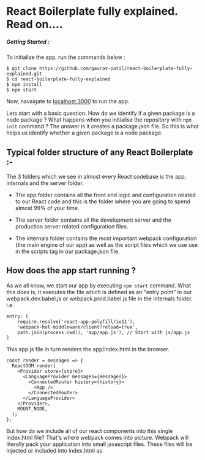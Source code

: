 # React Boilerplate fully explained. Read on....

##### Getting Started :

To initialize the app, run the commands below :

```
$ git clone https://github.com/gaurav-patil/react-boilerplate-fully-explained.git
$ cd react-boilerplate-fully-explained
$ npm install
$ npm start
```
Now, navaigate to [localhost:3000](http://localhost:3000) to run the app.

Lets start with a basic question. How do we identify if a given package is a node package ? What happens when you initialise the repository with ``` npm init ``` command ? The answer is it creates a package.json file. So this is what helps us identify whether a given package is a node package.

## Typical folder structure of any React Boilerplate :-

The 3 folders which we see in almost every React codebase is the app, internals and the server folder.

* The app folder contains all the front end logic and configuration related to our React code and this
is the folder where you are going to spend almost 99% of your time.

* The server folder contains all the development server and the production server related configuration
files.

* The internals folder contains the most important webpack configuration (the main engine of our app) as well as the script files which we use use in the scripts tag in our package.json file.

## How does the app start running ?

As we all know, we start our app by executing ``` npm start ``` command.
What this does is, it executes the file which is defined as an "entry point" in our webpack.dev.babel.js or
webpack.prod.babel.js file in the internals folder. i.e.
```
entry: [
    require.resolve('react-app-polyfill/ie11'),
    'webpack-hot-middleware/client?reload=true',
    path.join(process.cwd(), 'app/app.js'), // Start with js/app.js
]
```

This app.js file in turn renders the app/index.html in the browser.
```
const render = messages => {
  ReactDOM.render(
    <Provider store={store}>
      <LanguageProvider messages={messages}>
        <ConnectedRouter history={history}>
          <App />
        </ConnectedRouter>
      </LanguageProvider>
    </Provider>,
    MOUNT_NODE,
  );
};
```

But how do we include all of our react components into this single index.html file? That's where webpack comes into picture. Webpack will literally pack your application into small javascript files. These files will be injected or included into index.html as <script> tags.

#### Now, we will go through the files in the root folder

### package.json :-

* This file is written in JSON format.

*  ``` "name": "react-boilerplate-fully-explained" ``` The name field needs no explanation. Its our package
name or the name we see on npm website if our package is published. It has certain rules to be followed
like it cannot contain capital letters. Also, this name should be unique if we are publishing this package
on NPM.

*  ``` "version": "0.1.0" ``` The version field denotes the current version of our app. It's this version number which you see when you visit a particular package on npm website or the dependency package list specified with version number in our package.json file.

*  ``` "description": "React boilerplate fully explained and commented" ``` This contains the human readable description of our module. This ``` description ``` property is frequently indexed by search tools like npm search and the npm CLI search tool to help find relevant packages based on a search query.

*  ``` "main": "index.js" ``` The main field is a module ID that is the primary entry point to your program. That is, if your package is named foo, and a user installs it, and then does require("foo"), then your main module's exports (in this case, ``` index.js ```) object will be returned.
Also, we only need a main parameter in package.json if the entry point to our package differs from index.js in its root folder.

*  ``` repository ``` If we are publishing our package on npm publicly, we usually intend to expose
our source code. The repository field just describes that repo url.

*  ``` engines ``` This specifies the minimal requirements of our module to function fully. For example,
we need npm version installed to be above 5.0.0

``` 
"browserslist": [
  "last 2 versions",
  "> 1%",
  "IE 10"
] 
``` 
This tells which browsers (and their versions) we want to support. It’s referenced by Babel, Autoprefixer, and other tools, to only add the polyfills and fallbacks needed to the browsers you target. This configuration means we want to support the last 2 major versions of all browsers with at least 1% of usage (from the CanIUse.com stats) and Internet explorer above version 10.

*  ``` "license": "ISC" ``` This is a string that tells the users who use this code that under what terms 
I am sharing my code.

*  ``` bugs ``` && ``` homepage ``` Links to respective pages of our repository. These are the links which 
we can see on our published package on the npm website.

*  ``` scripts ``` As the name suggests, this defines a set of node scripts that we can use. These scripts are command line commands that we execute on the terminal. Essentially, when we type ``` npm run prebuild ``` in our terminal, its actually this ``` npm run build:clean ``` command which gets executed on our terminal, i.e. the command defined in front of the ``` prebuild ``` in package.json file.
To execute any script, we need to type ``` npm run ``` followed by the script name.
(``` npm start``` is an exception to this though. It does not need the run keyword) 

*  ``` dependencies ``` All the dependency packages we need for our app to run. They need not be only names
as we usually see, but can be URL's as well. i.e.
``` 
"dependencies" : {
  "react": "16.8.6",
  "name1" : "git://github.com/user/project.git#commit-ish", 
  "name2" : "git://github.com/user/project.git#commit-ish"
} 
```
Also, when defining the version number in dependencies, we specify ``` ~1.2.3 ``` to use releases from 1.2.3 to 1.2.9 such that it does not increment the minor version (1.3.0)
Also, we specify ``` ^1.2.3 ``` to use releases from 1.2.3 to 1.9.9
such that it does not increment to the major version (2.0.0)

*  ``` devDependencies ``` All the development dependency packages we need for our app to run. They differ 
from dependencies such that they are meant to be installed only in development mode, but need not go in 
production.

### package-lock.json

Consider a dependency stated as ``` "express": "^4.16.4" ```

The publisher of this module (without using package-lock.json) would have express version 4.16.4 installed since they installed the latest version.

Assume express has published a new version (4.17.x) by the time I download this app (react-boilerplate-fully-explained) and try to install the dependencies, I download the latest version of express (due to caret symbol ^ as above).

The problem with the above approach is that if version 4.17.x contains a bug, the user who clones this project later on and exexutes the npm install command will get this buggy 4.17.x version of express which might cause the project to not work as per our expectations.

The same thing could happen in the production environment, and you’d have no idea why it was failing.

If as developers, we want our users to install the packages with the exact set of versions as we, the developers had, thats when the package-lock.json file comes to our rescue.

This file makes sure that when our users run the npm install command, the npm installs the exact version as in the package-lock.json file ignoring the package.json file. (thereby creating an exact replica of the node packages and their respective versions the developers had)

### jest.config.js :-

```
collectCoverageFrom: [
  'app/**/*.{js,jsx}',
  '!app/**/*.test.{js,jsx}',
  '!app/*/RbGenerated*/*.{js,jsx}',
  '!app/app.js',
  '!app/global-styles.js',
  '!app/*/*/Loadable.{js,jsx}',
]
```
This option requires ``` collectCoverage ``` property to be set to true. collectCoverage indicates whether the coverage information should be collected while executing the test.
``` collectCoverageFrom ``` is an array of glob patterns as above, indicating a set of files for which coverage information should be collected.

```
coverageThreshold: {
    global: {
      statements: 98,
      branches: 91,
      functions: 98,
      lines: 98,
    },
  }
```
``` coverageThreshold ``` will be used to configure minimum threshold enforcement for coverage results. If thresholds aren't met, jest will fail.

```
moduleDirectories: ['node_modules', 'app']
```
This is to configure jest to find our files. Now that Jest knows how to process our files, we need to tell it how to find them. Similarly like webpack's modulesDirectories, we have Jest's moduleDirectories option. This means that we can import files from these folders directly in our app without having to give a long absolute path for them.

``` moduleNameMapper ``` allows to to stub out resources, like images or styles with a single module.

``` setupFilesAfterEnv ``` ``` setupFiles ``` A list of paths to modules that run some code to set up the basic testing framework before each test file in the suite is executed. It's also worth noting that setupFiles will execute before setupFilesAfterEnv.

``` testRegex: 'tests/.*\\.test\\.js$' ``` The pattern or patterns Jest uses to detect test files.
No wonder, it is this option that when we run the ``` npm run test ``` command, it is automatically able to scan and detect our test files.

### babel.config.js :-

Browsers dont understand the new modern Javascript syntax like Class, Promises and the 
generator functions. Hence, to make these things work, what we need to do is convert this new JS syntax to the old ES5 syntax which all browsers can understand, and this is what Babel does for us. It transpiles the new ES6 JS syntax to the old ES5 syntax.

```
presets: [
  [
    '@babel/preset-env',
    {
      modules: false,
    },
  ],
  '@babel/preset-react',
]
``` 
In Babel, a preset is a set or group of plugins used to support particular language features. This means that multiple plugins together constitute a preset. The two presets Babel uses by default are:

* es2015: Adds support for ES2015 (or ES6) JavaScript
* react: Adds support for JSX

```
plugins: [
  'styled-components',
  '@babel/plugin-proposal-class-properties',
  '@babel/plugin-syntax-dynamic-import',
]
```
Babel is a compiler (source code => output code). Like many other compilers it runs in 3 stages: parsing, transforming, and printing.

Now, out of the box Babel doesn't do anything. You will need to add plugins for Babel to do the task you want.
Eg: We load some pages (say which are very heavy) in our app only if the user needs it, that is we dynamically import them at runtime. This is a new functionality in JS and the browsers still dont support it. Hence we need to add the plugin ``` @babel/plugin-syntax-dynamic-import ``` to be able to use this functionality.

```
env: {
  production: {
    only: ['app'],
    plugins: [
      'lodash',
      'transform-react-remove-prop-types',
      '@babel/plugin-transform-react-inline-elements',
      '@babel/plugin-transform-react-constant-elements',
    ],
  }
}
```
``` only: ['app'] ``` This means that in production environment, we transpile files only in the app folder, and use the mentioned plugins for this environment.

### .eslintrc.js :-

ESLint analyzes our code to quickly find syntax errors and problems. ESLint is built into most modern text editors today. Most of these syntactic errors can be fixed directly by ESLint. We can customize the default options in this file as to how we preprocess our code, use custom parsers, and write our own rules.

``` parser: 'babel-eslint' ``` Which parser to use to analyze our code and report errors. By default, ESLint uses Espree as its parser.

``` extends: ['airbnb', 'prettier', 'prettier/react'] ``` A configuration file can extend the set of enabled rules from base configurations. Eg: Syntax error rules from these packages ``` 'airbnb', 'prettier', 'prettier/react' ``` will also be applied and if we want, we can override them in this file.

``` plugins: ['prettier', 'redux-saga', 'react', 'react-hooks', 'jsx-a11y'] ``` A plugin is an npm package that usually exports rules that detect our errors.

``` env ``` which environments our script is designed to run in. Each environment brings with it a certain set of predefined global variables.

```
parserOptions: {
  ecmaVersion: 6,
  sourceType: 'module',
  ecmaFeatures: {
    jsx: true,
  }
}
```
When using a custom parser, the parserOptions configuration property is required for ESLint to work properly with features not in ECMAScript 5 by default.

``` rules ``` We define rules with the help of which we can have our basic syntax validation. Eg. how much indentation we need after an import statement, do we need a new line after all imports etc.

``` settings ``` We can add settings object to ESLint configuration file and it is supplied to every rule that will be executed. 

#### Now, we will go through the files in the app folder

### app.js :-

The app.js file is one of the most important files of the boilerplate and contains all the global setup
which eventually helps us render our application. Lets see what it is!

* `@babel/polyfill` is imported first. This enables our app to have some cool stuff like ES6 generator functions, Promise, etc.

* A `history` object is created, which remembers all the browsing history for our app. This is used by the ConnectedRouter to know which pages our users visit.
``` import history from 'utils/history'; ```

* A redux `store` is instantiated.
``` const store = configureStore(initialState, history); ```

* `ReactDOM.render()` not only renders the root react component called `<App />`, of our application, but it renders it with `<Provider />`, `<LanguageProvider />` and `<ConnectedRouter />`.
```
const render = messages => {
  ReactDOM.render(
    <Provider store={store}>
      <LanguageProvider messages={messages}>
        <ConnectedRouter history={history}>
          <App />
        </ConnectedRouter>
      </LanguageProvider>
    </Provider>,
    MOUNT_NODE,
  );
};
```

* `<Provider />` connects your app with the redux `store`.

* `<LanguageProvider />` provides language translation support to your app.

* Hot module replacement is set up with Webpack HMR that makes all the reducers, injected sagas, components, containers, and i18n messages hot reloadable.
```
if (module.hot) {
  module.hot.accept(['./i18n', 'containers/App'], () => {
    ReactDOM.unmountComponentAtNode(MOUNT_NODE);
    render(translationMessages);
  });
}
```

* i18n language translation internationalization support setup.
```
if (!window.Intl) {
  new Promise(resolve => {
    resolve(import('intl'));
  })
    .then(() => Promise.all([import('intl/locale-data/jsonp/en.js')]))
    .then(() => render(translationMessages))
    .catch(err => {
      throw err;
    });
} else {
  render(translationMessages);
}
```

### congifureStore.js :-

The Redux store is the heart of our application. We create and configure the redux store in this file.

```
const store = createStore(
    createReducer(),
    initialState,
    composeEnhancers(applyMiddleware(sagaMiddleware, routerMiddleware(history))),
);
```

The store is created with the createStore() factory, which accepts three parameters.

* Root reducer: A master reducer combining all the reducers of various components.

* Initial state: The initial state of our app as determined by our reducers.

* Middleware/enhancers: Middlewares listen to each of the redux action dispatched to the redux store and then perform some inbetween action which it is supposed to do. 

For example, if you install the redux-logger middleware, it will listen to all the actions being dispatched to the store and print previous and next state in the browser console. It's helpful to track what happens in our app action by action step by step.

In our application we are using two such middlewares.

Router middleware: Keeps our routes in sync with the redux store. It is used to dispatch history actions (e.g. to change URL with push('/path/to/somewhere')).

Redux saga: Used for managing side-effects such as dispatching actions asynchronously or accessing browser data. It is because of this middleware that when we dispatch a redux action from our component to get some
data from the server, the redux-saga is actually able to recognize it and fire the respective API call.

Note: the history object provided to router reducer, routerMiddleware, and ConnectedRouter component must be the same history object.

### Reselect (No configuration file for this :P) :- 

We use reselect so that we can slice our redux state and only provide the necessay(sliced) part of the entire state to our respective react component. It has 3 features :- 

* **Computation**: If we have to perform some filtering or any other operation, the reselect will help us filter the original array and return only filtered data. We do not have to store a separate array of filtered data.

* **Memoization**: A selector will not compute a new result unless one of its arguments change. That means, if we are filtering data with some search key on a set of names, we have performed that search once and if we decide to repeat the same search once again, reselect will not filter the names over and over. It will just return the previously computed names, and subsequently cached, result. Reselect compares the old and the new arguments and then decides whether to compute again or return the cached result.

* **Composability**: You can combine multiple selectors. For example, one selector can filter names according to a search key and another selector can filter the already filtered names according to gender. One more selector can further filter according to age. You combine these selectors by using createSelector() method.

A typical selector in any component looks like this :-
```
const selectRouter = globalStore => globalStore.router;

const makeSelectLocation = () =>
  createSelector(
    selectRouter,
    routerState => routerState.location,
  );
```
This means, first we pull the ``` router ``` object from our redux store and then from that, we pull ``` routerState.location ``` which is then passes as ``` makeSelectLocation ``` prop to our component.

### reducers.js :-

```
export default function createReducer(injectedReducers = {}) {
  const rootReducer = combineReducers({
    language: languageProviderReducer,
    router: connectRouter(history),
    ...injectedReducers,
  });
}
```
We usually write one reducer per component. But to form a single source of truth or store as we call it,
we have to combine all the reducers here into 1 single store with the combineReducers function.
You can have global reducers injected directly here as you can see above (means these should be available at any point of the app no matter what), we directly inject language and router reducers.

### .httaccess :-
This boilerplate includes an `app/.htaccess` file that does three things:

1.  Redirect all traffic to HTTPS because ServiceWorker only works for encrypted
    traffic.
2.  Rewrite all pages (e.g. `yourdomain.com/subpage`) to `yourdomain.com/index.html`
    to let `react-router` take care of presenting the correct page.

### .nginx.conf :-

An `app/.nginx.conf` file is included that does the same as mentioned above but on an Nginx server.

#### Now, we will go through the files in the app/utils folder

### history.js :-
A `history` object is created, which remembers all the browsing history for our app. This is used by the ConnectedRouter to know which pages our users visit. Extremely helpful if we want to perform some analytics to know which pages our user keep visiting frequently. There should be only one history object for our entire app, and hence we create that object in separate file meant only for it and then import that object anywhere in our project whenever we need it, thus avoiding chaos if we create it multiple times by mistake in separate files.

### loadable.js :-
This is a higher order component that helps us display a loader animation or some loading text till the component files and its assets are getting downloaded from the server.

### injectReducer.js && reducerInjectors.js :-
As discussed earlier, we usually write one reducer per component. So, we have a HOC function in injectReducer.js which returns us a wrapped component, which injects the reducer in the global store as soon as the component is mounted.
The reducerInjectors.js file actually provides us with the injector function which the injectReducer.js file uses to inject the reducer in the global store.
```
constructor(props, context) {
  super(props, context);

  getInjectors(context.store).injectReducer(key, reducer);
}
```
The injectReducer.js also provides us with useInjectReducer function which we use in our component to inject the component's reducer into the global store as below.
```
useInjectReducer({ 
  key: 'ComponentName', 
  reducer: ComponentReducer
})
```
The key should be unique throughout the app i.e. no component can inject reducer having 2 same keys.

### injectSaga.js && sagaInjectors.js :-
We write multiple sagas in a component i.e. usually one saga per API call. Similarly like reducers, 
we have a HOC function in injectSaga.js which returns us a wrapped component, which injects the sagas in the global store as soon as the component is mounted and most importantly, it also ejects the sagas from the global store when the component is unmounted.
We eject these sagas from the global store because we assume that once the component is unmounted, we wont be firing the API calls (sagas) of that component.
However, you can configure this behavior with the following 3 'modes' as you can see in sagaInjectors.js :-

* 'DAEMON' mode injects the saga when the component is mounted but never ejects or cancels it. Everytime we dispatch redux action specific to this saga from our component, it will be fired. This is the default mode we have assumed in sagaInjectors.js file as you can see below. This means that if we explicitly dont specify the mode, DAEMON mode will be the default behavior.
``` mode: descriptor.mode || DAEMON ```

* 'RESTART_ON_REMOUNT' mode injects the saga when the component is mounted and ejects it when the component is unmounted. This improves the performance of our app. This is because when we dispatch a redux action from our component to fetch some data from the server, we go through all the keys of the sagas to find which one is meant for this particular redux action. Hence if we keep ejecting these sagas when the component is no more, we will have less sagas to traverse through thereby increasing the performance of our app.

* 'ONCE_TILL_UNMOUNT' is when we want to run that saga or fire that respective API call only once during the component lifecycle.
This means no matter how many times we dispatch the redux action specific to this saga from our component, it will be fired only for the first redux call.

The sagaInjectors.js file actually provides us with the injector function which the injectSaga.js file uses to inject the sagas in the global store.
```
constructor(props, context) {
  super(props, context);

  this.injectors = getInjectors(context.store);

  this.injectors.injectSaga(key, { saga, mode }, this.props);
}
```
The injectSaga.js also provides us with useInjectSaga function which we use in our component to inject the component's saga's into the global store as below. You need to call useInjectSaga function per API call you wish to do like this :
```
useInjectSaga({ 
  key: 'SagaName1', 
  saga: Saga1
});
useInjectSaga({ 
  key: 'SagaName2', 
  saga: Saga2
})
```
If you have a lot of API calls for a component, you can write a function in injectSaga.js file which accepts an array of sagas, then loops through all these sagas and injects them rather than to write the useInjectSaga function everytime for each API call as we have written above.

Also, the key should be unique throughout the component and also throughout the app i.e. no saga in an entire app can have 2 same keys.

#### Now, we will go through the files in the internals folder. This folder mostly consists of webpack configuration.

### Webpack :- 

The webpack configuration is stored in the internals/webpack folder. The basic webpack configuration is
stored in the webpack.base.babel.js file. You can override this configuration in webpack.dev.babel.js & 
the webpack.prod.babel.js file for the respective environments.

What problem does the webpack solve ? This question always intrigues us. The answer is Webpack is a module bundler. It means, that its purpose is to merge a group of modules (with their dependencies). The output might be one, or more files. Aside from bundling modules, webpack can do all sorts of things with our files: for example transpile scss to css, or typescript to javascript. It can even compress all of our image files! 

Please refer the webpack.base.babel.js, webpack.dev.babel.js & webpack.prod.babel.js for the code snippets going forward.

#### Mode :-
The mode is a parameter that Webpack 4 introduced. The configuration requires specifying it ever since. Not doing it will cause a warning and its value will fall back to the default value, which is production. If you use  mode: "production", Webpack will set some configuration for you. As a result, your output code will better fit the production.
```
mode: 'production'
```

#### Entry Point :-
Webpack needs an entry point. It indicates which module webpack should use to begin the module bundling.
This is from where our app usually boots up as mentioned earlier.
```
entry: [
    require.resolve('react-app-polyfill/ie11'),
    path.join(process.cwd(), 'app/app.js'),
]
```
It means that webpack will go to the 'app/app.js' file and start the bundling from that. If you use any imports in the app.js file, webpack will in turn handle them.

You can have more than one entry point, but with single page applications, we usually have only one.

#### Output :-
The output is a configuration of where webpack should output your bundle. It defaults to the './dist/main.js' file.

```
output: {
    filename: '[name].[chunkhash].js',
    chunkFilename: '[name].[chunkhash].chunk.js',
}
```

#### Loaders :-
Webpack loaders are meant to perform the specific task they are intended for. 
We define the loaders in the module.rules property in our webpack configuration.
The property rules is an array of all of your loaders.
For eg :- 
```
{
    test: /\.css$/,
    exclude: /node_modules/,
    use: ['style-loader', 'css-loader'],
}
```
These rules will be applied to every file, that matches the test property of the rule. This is, in fact, a regular expression.
For eg. in the above code, it will consider all the css files in our project.
Also, it will exclude scanning for css files from the node_modules folder as written.

The property `use is an indicator of which loader should be used for the matching files.
For eg. in the above code, for all the css files, we first apply the css-loader and then the style-loader.
We can also pass additional options to the above loaders with the options property.

``` import './style.css'; ```

Using the configuration above will work like this :

1. Webpack will try to resolve the style.css file
2. The filename will match the  /\.css$/ regular expression
3. The file will be interpreted by the css-loader
4. The result of the css-loader will be passed to the style-loader
5. Finally, the style-loader will return a JavaScript code

#### Common Webpack Loaders :-

**css-loader** : The css-loader interprets imported css files and resolves them.
``` import css from 'file.css'; ```

**style-loader** : Inject CSS into the DOM i.e. puts the css from the .css files into the <style> tags in HTML.

**babel-loader** : Browsers dont understand the new modern Javascript syntax like the Class, Promises and the generator functions. Hence, to make it work, what we need to do is convert this new JS syntax to the old ES5 syntax which all browsers can understand, and this is what Babel does for us. It transpiles the new ES6 JS syntax to the old ES5 syntax.

**file-loader** : Apart from javascript, the browsers dont understand anything. Hence to deal with files other than .js, we need a mechanism which puts these files in our output directory and then gives us a path to that file (public uri) through which we can use that file in our project. 
``` import img from './file.png'; ```
This will emit file.png as a file in the output directory (with the specified naming convention, if options are specified to do so) and returns the public URI of the file.

**url-loader** : The url-loader will transform your images into base64 URIs. If your images are very small, it might be better for your performance to include them straight into your code as data matrix form. Hence we wont need these images to be imported explicitly at the top of our code and will cause our browser to make fewer requests.

If you specify your images in the `.html` files using the `<img>` tag, everything will work fine. The problem comes up if you try to include images using anything except that tag, like meta tags:

```HTML
<meta property="og:image" content="img/yourimg.png" />
```

The webpack `html-loader` does not recognise this as an image file and will not
transfer the image to the build folder. To get webpack to transfer them, you
have to import them with the file loader in your JavaScript somewhere, e.g.:

```JavaScript
import 'file?name=[name].[ext]!../img/yourimg.png';
```

Then webpack will correctly transfer the image to the build folder.

**html-loader** : Exports HTML as string. You can parse the URL's in the HTML, optimize and minimize the HTML.


### Plugins :- 

Plugins differ from loaders in a way that they can perform a wider range of tasks. Basically, they do anything else, that loaders can’t do. While loaders are tied to a certain type of files, plugins can be more generic.

The most basic way to use plugins is to put them in the plugins property of our configuration. You need to create an instance of a plugin by calling it with the new operator.

You may wonder why do we need to use the new keyword to instantiate a plugin. This is due to the fact that we can use the same plugin on different sets of files.

#### Common Webpack Plugins :-

**HtmlWebpackPlugin** :- 
Manually adding all JavaScripts file to your HTML can be cumbersome. Thankfully, you don’t need to do that! HtmlWebpackPlugin does that for you.

```
new HtmlWebpackPlugin({
  template: 'app/index.html',
  minify: {
    removeComments: true,
    collapseWhitespace: true,
    removeRedundantAttributes: true,
    useShortDoctype: true,
    removeEmptyAttributes: true,
    removeStyleLinkTypeAttributes: true,
    keepClosingSlash: true,
    minifyJS: true,
    minifyCSS: true,
    minifyURLs: true,
  },
  inject: true,
})
```
It will create the index.html file for us and drop it in the dist directory. Our output JavaScript code will be injected at the end of the  <body> tag like this, because we have set ``` inject: true ``` in the above code.


```
<html>
    <head>
        <meta charset="UTF-8">
        <title>Webpack App</title>
    </head>
    <body>
        <script type="text/javascript" src="main.js"></script>
    </body>
</html>
```
It will come in handy especially when the number of your files will grow since you would have to keep track of them and add all of them to the HTML file.

Another important thing to note here is that your filenames might change due to the usage of hashes. It makes the HtmlWebpackPlugin even more useful because you don’t need to keep track of the filenames.

What are hashes ? It is a chunk-specific hash that will be generated based on the contents of your file. It will change only if the content of the file itself changes. It is due to the fact, that browser knows whether to download the new file or to use the cached file. If the filename changes, the browser will know that it needs to be redownloaded. 

Also, as you can see, there are many options which you can pass to this HtmlWebpackPlugin for it to work
the way you want it to be. We have passed many options to minify property so that we reduce the size of our HTML files in turn helping us to download these files faster.

**OfflinePlugin** :- 
This plugin is intended to provide an offline experience for webpack projects. It uses ServiceWorker, and AppCache as a fallback under the hood. Simply include this plugin in your webpack.config, and the accompanying runtime in your client script, and your project will become offline ready by caching all (or some) of the webpack output assets.

**CompressionPlugin** :-
Prepare compressed versions of assets for the said files in the ``` test ``` property to serve them with Content-Encoding.

**WebpackPwaManifest Plugin** :-
This is a webpack plugin that generates a 'manifest.json' for Progressive Web Application, with auto icon resizing and fingerprinting support.

**HashedModuleIdsPlugin** :-
This plugin will cause the chunk hashes which we talked about earlier to be based on the relative path of the module, generating a four character string as the module id. Usually this is for use in production.

**EnvironmentPlugin** :- 
The EnvironmentPlugin is shorthand for using the DefinePlugin on process.env keys like this :
``` new webpack.EnvironmentPlugin(['NODE_ENV', 'DEBUG']) ```

**HotModuleReplacementPlugin** :-
Hot Module Replacement (HMR) exchanges, adds, or removes modules while an application is running, without a full reload. This can significantly speed up development as we dont have to reload our webpage when we make some changes in our code. The browser directly reflects them without us having to reload the webpage.
This is only valid for development mode and not for production.

### Optimization :- 
To understand optimization, we need to understand what code splitting is in webpack. 
It allows you to split our code into more than one file. If used correctly, it can improve the performance of our application a lot. Of the reasons for it is the fact, that browsers are caching your code.
So, every time I make a change, the entire file has to be re-downloaded by the user which contains some changed code, but most of the old code remains as is unchanged. Hence we can split our file such that 
we make say 2 files out of it. one which usually doesnt change (and the other file which keeps changing frequently) and hence users have to download them only once.


```
splitChunks: {
  chunks: 'all',
  maxInitialRequests: 10,
  minSize: 0,
  cacheGroups: {
    vendor: {
      test: /[\\/]node_modules[\\/]/,
      name(module) {
        const packageName = module.context.match(
          /[\\/]node_modules[\\/](.*?)([\\/]|$)/,
        )[1];
        return `npm.${packageName.replace('@', '')}`;
      },
    },
  },
}
```
This code generates vendor.js file (due to key named `vendor`) and contains all the files from our `node_modules` folder as defined in regex above.
You can see this `vendor.js` file in your network tab when you load your app for the first time (in production mode as this is production configuration)
You can add multiple keys above like vendor and can pull out files from multiple folders in case vendor.js
gets too huge in size to download or you want to split your files into multiple files as discussed earlier.

**TerserPlugin** :- This plugin helps us minify JavaScript. We can pass various configuration options to this such as do we need comments in our minified file, can this file be cached and so on.
```
minimize: true,
  minimizer: [
    new TerserPlugin({
      terserOptions: {
        warnings: false,
        compress: {
          comparisons: false,
        },
        parse: {},
        mangle: true,
        output: {
          comments: false,
          ascii_only: true,
        },
      },
      parallel: true,
      cache: true,
      sourceMap: true,
    }),
],
```

**Performance** :- 
These options allows you to control how webpack notifies us of assets and entry points that exceed a specific file limit.
```
performance: {
    assetFilter: assetFilename =>
    !/(\.map$)|(^(main\.|favicon\.))/.test(assetFilename),
}
```
**Target** :-
``` target: 'web' ```

webpack can compile for multiple environments or targets. Usually this is set to web or Node. 

**DevTools** :- 
``` devtool: 'eval-source-map' ```
This option controls if and how source maps are generated.
So what are source maps ?

A source map provides a way of mapping code within a compressed file back to it’s original position in the source file. This means that – with the help of a bit of software – we can easily debug our applications even after our assets have been optimized. The Chrome and Firefox developer tools both ship with built-in support for source maps.

As the name suggests, a source map consists of a whole bunch of links to the original source code that can be used to map the code within a compressed file back to it’s original source.


**Resolve** :- 
A resolver is a library which helps in locating a module by its absolute path. These options change how modules are resolved.

This is the reason why we could import anything directly from node_modules as you see in most of the React code because we have included it in our configuration as can be seen in the below code.
``` 
resolve: {
    modules: ['node_modules', 'app'],
    extensions: ['.js', '.jsx', '.react.js'],
    mainFields: ['browser', 'jsnext:main', 'main'],
}
```

#### Now, we will go through the files in the server folder.

As discussed earlier, the server folder contains all the development server and the production server related configuration files.

This contains a middleware folder which in turn contains the development and production middlewares.
But what exactly is a middleware ? 

Say you’re running a web application on a web server with Node.js and Express. In this application, let’s say certain pages require you to log in.
When the web server receives a request for data, Express (Node Server) gives us a request object with information about the user and the data they are requesting. We can see their IP address, what language their browser is set to, what url they are requesting, and if any parameters they have passed along. Express (Node Server) also gives us access to a response object that we can modify before the web server sends this response to the user. These objects are usually denoted as req, res.
```
app.get('*', (req, res) =>
    res.sendFile(path.resolve(outputPath, 'index.html')),
)
```
Middleware functions are the perfect place to modify these req and res objects with relevant information. For instance, after a user has logged in, we could fetch additional user details from a database, and then store those details in res.user which can later be used in our Node app.

The `index.js` is the main file here which contains all the configuration. It is from here that we start listening on port 3000 for our application. (see the port number defined in `port.js` file)

We might want to log errors which occur on our server when the users make requests, and we might prefer to keep logging these errors may be to some file, so that later on we can rectify them.

So, that's pretty much of it.

I hope now you have atleast the basic idea of how the entire Reatct codebase functions and how we can influence it with various configuration options which we discussed !!!